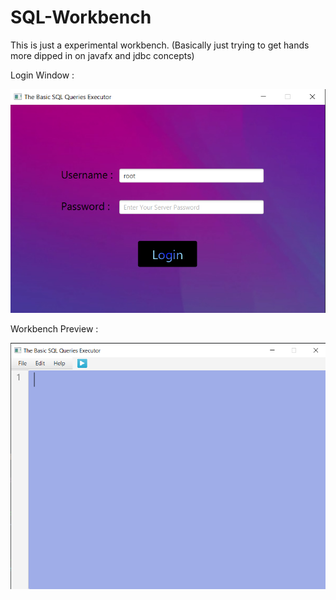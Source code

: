 # SQL-Workbench
This is just a experimental workbench. (Basically just trying to get hands more dipped in on javafx and jdbc concepts) 



Login Window :


![image](assets/loginwindow.png)


Workbench Preview :


![image](assets/workbench.png)